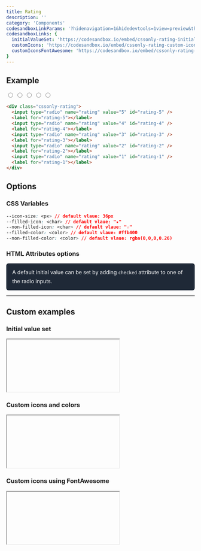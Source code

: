 ```yaml
---
title: Rating
description: ''
category: 'Components'
codesandboxLinkParams: '?hidenavigation=1&hidedevtools=1view=preview&theme=light'
codesandboxLinks: {
  initialValueSet: 'https://codesandbox.io/embed/cssonly-rating-initial-value-set-mm25y',
  customIcons: 'https://codesandbox.io/embed/cssonly-rating-custom-icons-nfnst',
  customIconsFontAwesome: 'https://codesandbox.io/embed/cssonly-rating-custom-icons-fontawesome-rwivm'
}
---
```


## Example
<code-group>
  <code-block label="Example" active>
    <style>
      .dark .cssonly-rating {
        --non-filled-color: rgb(209, 213, 219);
      }
    </style>
    <div class="p-10 text-center">
      <div class="cssonly-rating">
        <input type="radio" name="rating" value="5" id="rating-5" />
        <label for="rating-5"></label>
        <input type="radio" name="rating" value="4" id="rating-4" />
        <label for="rating-4"></label>
        <input type="radio" name="rating" value="3" id="rating-3" />
        <label for="rating-3"></label>
        <input type="radio" name="rating" value="2" id="rating-2" />
        <label for="rating-2"></label>
        <input type="radio" name="rating" value="1" id="rating-1" />
        <label for="rating-1"></label>
      </div>
    </div>
  </code-block>
</code-group>

<code-group>
  <code-block label="Code">

```html
<div class="cssonly-rating">
  <input type="radio" name="rating" value="5" id="rating-5" />
  <label for="rating-5"></label>
  <input type="radio" name="rating" value="4" id="rating-4" />
  <label for="rating-4"></label>
  <input type="radio" name="rating" value="3" id="rating-3" />
  <label for="rating-3"></label>
  <input type="radio" name="rating" value="2" id="rating-2" />
  <label for="rating-2"></label>
  <input type="radio" name="rating" value="1" id="rating-1" />
  <label for="rating-1"></label>
</div>
```

  </code-block>
</code-group>

## Options

### CSS Variables
```css
--icon-size: <px> // default vlaue: 36px
--filled-icon: <char> // default vlaue: "★"
--non-filled-icon: <char> // default vlaue: "☆"
--filled-color: <color> // default vlaue: #ffb400
--non-filled-color: <color> // default vlaue: rgba(0,0,0,0.26)
```

### HTML Attributes options
<p class="box">
A default initial value can be set by adding <code>checked</code> attribute to one of the radio inputs.
</p>

---

## Custom examples

### Initial value set
<iframe style="height: 140px;" :src="codesandboxLinks.initialValueSet+codesandboxLinkParams" sandbox="allow-modals allow-forms allow-popups allow-scripts allow-same-origin" class="w-full overflow-hidden"></iframe>


### Custom icons and colors
<iframe style="height: 140px;" :src="codesandboxLinks.customIcons+codesandboxLinkParams" sandbox="allow-modals allow-forms allow-popups allow-scripts allow-same-origin" class="w-full overflow-hidden"></iframe>

### Custom icons using FontAwesome
<iframe style="height: 140px;" :src="codesandboxLinks.customIconsFontAwesome+codesandboxLinkParams" sandbox="allow-modals allow-forms allow-popups allow-scripts allow-same-origin" class="w-full overflow-hidden"></iframe>


<style>
.box {
  color: #fff;
  background-color: #1f2937;
  line-height: 1.7142857;
  border-radius: 0.375rem;
  padding-top: 0.8571429em;
  padding-right: 1.1428571em;
  padding-bottom: 0.8571429em;
  padding-left: 1.1428571em;
}
</style>
